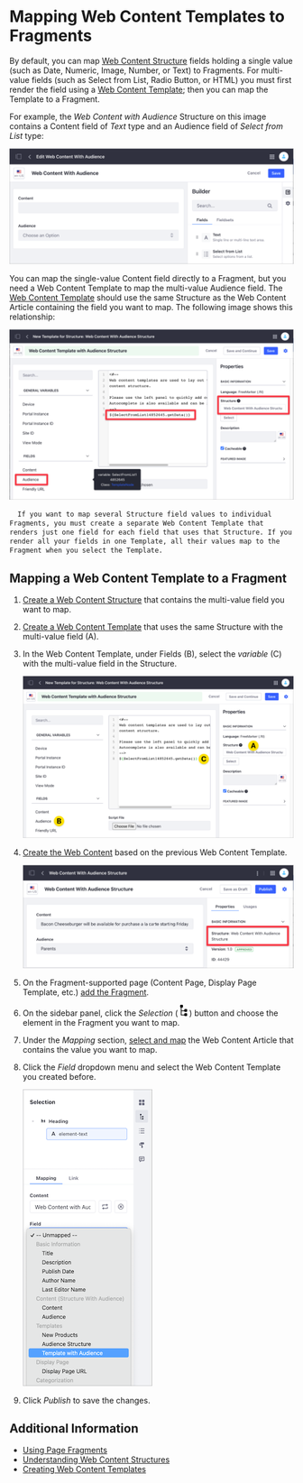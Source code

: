 # Mapping Web Content Templates to Fragments

By default, you can map [Web Content Structure](../../../content-authoring-and-management/web-content/web-content-structures/understanding-web-content-structures.md) fields holding a single value (such as Date, Numeric, Image, Number, or Text) to Fragments. For multi-value fields (such as Select from List, Radio Button, or HTML) you must first render the field using a [Web Content Template](../../../content-authoring-and-management/web-content/web-content-templates/creating-web-content-templates.md); then you can map the Template to a Fragment.

For example, the *Web Content with Audience* Structure on this image contains a Content field of *Text* type and an Audience field of *Select from List* type:

![You can map single-value Structure fields to Fragments by default.](./mapping-web-content-templates-to-fragments/images/02.png)

You can map the single-value Content field directly to a Fragment, but you need a Web Content Template to map the multi-value Audience field. The [Web Content Template](../../../content-authoring-and-management/web-content/web-content-templates/creating-web-content-templates.md) should use the same Structure as the Web Content Article containing the field you want to map. The following image shows this relationship:

![Create a Web Content Template that uses the Same Structure as the Web Content Article.](./mapping-web-content-templates-to-fragments/images/07.png)

```note::
  If you want to map several Structure field values to individual Fragments, you must create a separate Web Content Template that renders just one field for each field that uses that Structure. If you render all your fields in one Template, all their values map to the Fragment when you select the Template.
```

## Mapping a Web Content Template to a Fragment

1. [Create a Web Content Structure](/../content-authoring-and-management/web-content/web-content-structures/creating-structures.md) that contains the multi-value field you want to map.
1. [Create a Web Content Template](../../../content-authoring-and-management/web-content/web-content-templates/creating-web-content-templates.md) that uses the same Structure with the multi-value field (A).
1. In the Web Content Template, under Fields (B), select the _variable_ (C) with the multi-value field in the Structure.

    ![Create a Web Content Template based on the Structure with the multi-value field.](./mapping-web-content-templates-to-fragments/images/08.png)

1. [Create the Web Content](../../../content-authoring-and-management/web-content/web-content-articles/adding-a-basic-web-content-article.md) based on the previous Web Content Template.

    ![Create the Web Content based on the Template with the multi-value field.](./mapping-web-content-templates-to-fragments/images/01.png)

1. On the Fragment-supported page (Content Page, Display Page Template, etc.) [add the Fragment](../../creating-pages/building-and-managing-content-pages/adding-elements-to-content-pages.md).
1. On the sidebar panel, click the *Selection* (![Selection](../../../images/icon-pages-tree.png)) button and choose the element in the Fragment you want to map.
1. Under the *Mapping* section, [select and map](../../creating-pages/building-and-managing-content-pages/configuring-elements-on-content-pages.md#mapping-content) the Web Content Article that contains the value you want to map.
1. Click the *Field* dropdown menu and select the Web Content Template you created before.

    ![Map the field in the Web Content Template to your Fragment.](./mapping-web-content-templates-to-fragments/images/04.png)

1. Click *Publish* to save the changes.

## Additional Information

- [Using Page Fragments](../../displaying-content/using-fragments/using-page-fragments.md)
- [Understanding Web Content Structures](../../../content-authoring-and-management/web-content/web-content-structures/understanding-web-content-structures.md)
- [Creating Web Content Templates](../../../content-authoring-and-management/web-content/web-content-templates/creating-web-content-templates.md)
